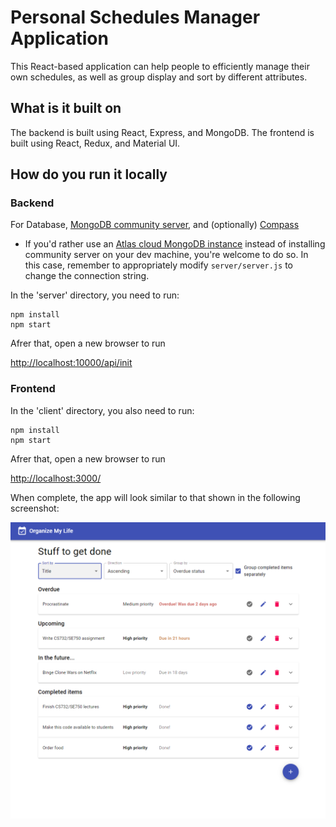 # Personal Schedules Manager Application

This React-based application can help people to efficiently manage their own schedules, as well as group display and sort by different attributes.

## What is it built on

The backend is built using React, Express, and MongoDB.
The frontend is built using React, Redux, and Material UI.

## How do you run it locally

### Backend

For Database, [MongoDB community server](https://www.mongodb.com/download-center/community), and (optionally) [Compass](https://www.mongodb.com/products/compass)

- If you'd rather use an [Atlas cloud MongoDB instance](https://www.mongodb.com/cloud/atlas) instead of installing community server on your dev machine, you're welcome to do so. In this case, remember to appropriately modify `server/server.js` to change the connection string.

In the 'server' directory, you need to run:

```
npm install
npm start
```

Afrer that, open a new browser to run

<http://localhost:10000/api/init>

### Frontend

In the 'client' directory, you also need to run:

```
npm install
npm start
```

Afrer that, open a new browser to run

<http://localhost:3000/>

When complete, the app will look similar to that shown in the following screenshot:

![](./spec/group-complete-items-separately.PNG)
